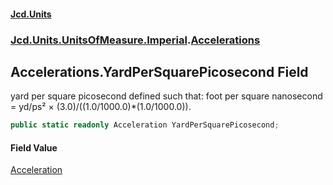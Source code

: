 #### [Jcd.Units](index 'index')
### [Jcd.Units.UnitsOfMeasure.Imperial](Jcd.Units.UnitsOfMeasure.Imperial 'Jcd.Units.UnitsOfMeasure.Imperial').[Accelerations](Accelerations 'Jcd.Units.UnitsOfMeasure.Imperial.Accelerations')

## Accelerations.YardPerSquarePicosecond Field

yard per square picosecond defined such that: foot per square nanosecond = yd/ps² ×
(3.0)/((1.0/1000.0)*(1.0/1000.0)).

```csharp
public static readonly Acceleration YardPerSquarePicosecond;
```

#### Field Value
[Acceleration](Acceleration 'Jcd.Units.UnitTypes.Acceleration')